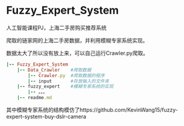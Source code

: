 # Fuzzy_Expert_System
人工智能课程PJ，上海二手房购买推荐系统

爬取的链家网的上海二手房数据，并利用模糊专家系统实现。

数据太大了所以没有放上来，可以自己运行Crawler.py爬取。

```ruby
|-- Fuzzy_Expert_System
    |-- Data_Crawler	#爬取数据
		|-- Crawler.py	#爬取数据的程序
		|-- input		#存放输入的文件夹
    |-- fuzzy_expert	#模糊专家系统的实现
		|-- 。。。
    |-- readme.md
```

其中模糊专家系统的结构模仿了https://github.com/KevinWang15/fuzzy-expert-system-buy-dslr-camera